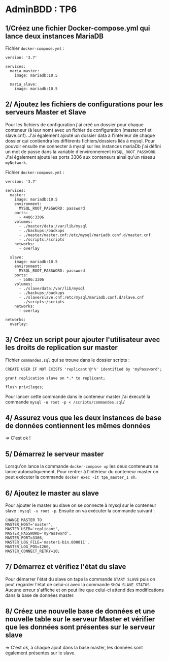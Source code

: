 # AdminBDD : TP6

## 1/Créez une fichier Docker-compose.yml qui lance deux instances MariaDB

Fichier `docker-compose.yml` :

```
version: '3.7'

services:
  maria_master:
    image: mariadb:10.5

  maria_slave:
    image: mariadb:10.5

```

## 2/ Ajoutez les fichiers de configurations pour les serveurs Master et Slave

Pour les fichiers de configuration j'ai créé un dossier pour chaque conteneur (à leur nom) avec un fichier de configuration (master.cnf et slave.cnf). J'ai également ajouté un dossier data à l'intérieur de chaque dossier qui contiendra les différents fichiers/dossiers liés à mysql. Pour pouvoir ensuite me connecter à mysql sur les instances mariaDb j'ai défini un mot de passe dans la variable d'environnement `MYSQL_ROOT_PASSWORD`. J'ai également ajouté les ports 3306 aux conteneurs ainsi qu'un réseau `myNetwork`.

Fichier `docker-compose.yml` :

```
version: '3.7'

services:
  master:
    image: mariadb:10.5
    environment:
      MYSQL_ROOT_PASSWORD: password
    ports:
      - 4406:3306
    volumes:
      - ./master/data:/var/lib/mysql
      - ./backups:/backups
      - ./master/master.cnf:/etc/mysql/mariadb.conf.d/master.cnf
      - ./scripts:/scripts
    networks:
      - overlay

  slave:
    image: mariadb:10.5
    environment:
      MYSQL_ROOT_PASSWORD: password
    ports:
      - 5506:3306
    volumes:
      - ./slave/data:/var/lib/mysql
      - ./backups:/backups
      - ./slave/slave.cnf:/etc/mysql/mariadb.conf.d/slave.cnf
      - ./scripts:/scripts
    networks:
      - overlay

networks:
  overlay:

```

## 3/ Créez un script pour ajouter l'utilisateur avec les droits de replication sur master

Fichier `commandes.sql` qui se trouve dans le dossier scripts :

```
CREATE USER IF NOT EXISTS 'replicant'@'%' identified by 'myPassword';

grant replication slave on *.* to replicant;

flush privileges;
```

Pour lancer cette commande dans le conteneur master j'ai éxecuté la commande `mysql -u root -p < /scripts/commandes.sql`/

## 4/ Assurez vous que les deux instances de base de données contiennent les mêmes données

=> C'est ok !

## 5/ Démarrez le serveur master

Lorsqu'on lance la commande `docker-compose up` les deux conteneurs se lance automatiquement. Pour rentrer à l'intérieur du conteneur master on peut exécuter la commande `docker exec -it tp6_master_1 sh`.

## 6/ Ajoutez le master au slave

Pour ajouter le master au slave on se connecte à mysql sur le conteneur slave : `mysql -u root -p`. Ensuite on va exécuter la commande suivant :

```
CHANGE MASTER TO
MASTER_HOST='master',
MASTER_USER='replicant',
MASTER_PASSWORD='myPassword',
MASTER_PORT=3306,
MASTER_LOG_FILE='master1-bin.000011',
MASTER_LOG_POS=1260,
MASTER_CONNECT_RETRY=10;
```

## 7/ Démarrez et vérifiez l'état du slave

Pour démarrer l'état du slave on tape la commande `START SLAVE` puis on peut regarder l'état de celui-ci avec la commande `SHOW SLAVE STATUS`. Aucune erreur s'affiche et on peut lire que celui-ci attend des modifications dans la base de données master.

## 8/ Créez une nouvelle base de données et une nouvelle table sur le serveur Master et vérifier que les données sont présentes sur le serveur slave

=> C'est ok, à chaque ajout dans la base master, les données sont également présentes sur le slave.
